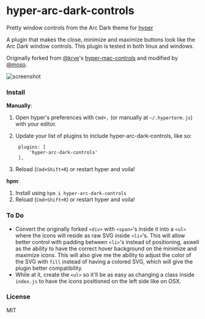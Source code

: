 # hyper-arc-dark-controls
Pretty window controls from the Arc Dark theme for [hyper](https://github.com/zeit/hyper)

A plugin that makes the close, minimize and maximize buttons look like the Arc Dark window controls. This plugin is tested in both linux and windows.

Originally forked from [@krve](https://github.com/krve)'s [hyper-mac-controls](https://github.com/krve/hyper-mac-controls) and modified by [@moso](https://github.com/moso).

![screenshot](https://dev.moso.io/hyper/hyper-arc-dark-controls/screenshot.png)

### Install

**Manually**:

1. Open hyper's preferences with `Cmd+,` (or manually at `~/.hyperterm.js`) with your editor.
2. Update your list of plugins to include hyper-arc-dark-controls, like so:

        plugins: [
            'hyper-arc-dark-controls'
        ],

3. Reload (`Cmd+Shift+R`) or restart hyper and voila!

**hpm**:

1. Install using `hpm i hyper-arc-dark-controls`
2. Reload (`Cmd+Shift+R`) or restart hyper and voila!


### To Do

- Convert the originally forked `<div>` with `<span>`'s inside it into a `<ul>` where the icons will reside as raw SVG inside `<li>`'s. This will allow better control with padding between `<li>`'s instead of positioning, aswell as the ability to have the correct hover background on the minimize and maximize icons. This will also give me the ability to adjust the color of the SVG with `fill` instead of having a colored SVG, which will give the plugin better compatibility.
- While at it, create the `<ul>` so it'll be as easy as changing a class inside `index.js` to have the icons positioned on the left side like on OSX.


### License

MIT
